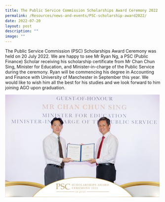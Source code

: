 ```yaml
---
title: The Public Service Commission Scholarships Award Ceremony 2022
permalink: /Resources/news-and-events/PSC-scholarship-award2022/
date: 2022-07-20
layout: post
description: ""
image: ""
---
```


The Public Service Commission (PSC) Scholarships Award Ceremony was held on 20 July 2022. We are happy to see Mr Ryan Ng, a PSC (Public Finance) Scholar receiving his scholarship certificate from Mr Chan Chun Sing, Minister for Education, and Minister-in-charge of the Public Service during the ceremony. Ryan will be commencing his degree in Accounting and Finance with University of Manchester in September this year. We would like to wish him all the best for his studies and we look forward to him joining AGO upon graduation.  

![](/images/News%20&%20Events%20Photos/2022/PSCscholarship1.jpg)